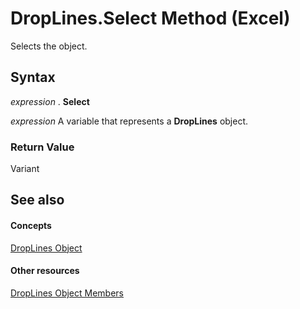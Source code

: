 
# DropLines.Select Method (Excel)

Selects the object.


## Syntax

 _expression_ . **Select**

 _expression_ A variable that represents a **DropLines** object.


### Return Value

Variant


## See also


#### Concepts


[DropLines Object](88fdf5f5-2842-2d68-a073-18d05fd2fa38.md)
#### Other resources


[DropLines Object Members](e3e9c04b-c121-f308-ade5-d51b565682f5.md)
